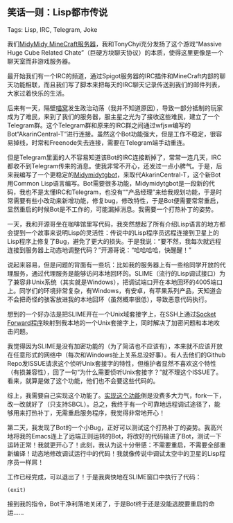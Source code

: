笑话一则：Lisp都市传说
----------------------

Tags: Lisp, IRC, Telegram, Joke

我们[MidyMidy MineCraft服务器](https://github.com/MidyMidy-MC/MidyMidyMC-info)，我和TonyChyi充分发扬了这个游戏“Massive Huge Cube Related Chate”（巨硬方块聊天协议）的本质，使得这里更像是一个聊天室而非游戏服务器。

最开始我们有一个IRC的频道，通过Spigot服务器的IRC插件和MineCraft内部的聊天功能相联，而且我们写了脚本来把每天的IRC聊天记录传送到我们的邮件列表，大家过着快乐的生活。

后来有一天，隔壁[喵窝](https://www.nyaa.cat/)发生政治动荡（我并不知道原因），导致一部分抵制的玩家成为了难民，来到了我们的服务器，服主星之光为了接收这些难民，建立了一个Telegram群。这个Telegram群和原来的IRC群之间通过wfjsw编写的Bot“AkarinCentral-T”进行连接。虽然这个Bot功能强大，但是工作不稳定，很容易掉线，时常和Freenode失去连接，需要在Telegram端手动重连。

但是Telegram里面的人不容易知道该Bot的IRC连接断掉了，常常一连几天，IRC都收不到Telegram传来的消息。使我非常不开心，还发过一点小脾气。于是，后来我编写了一个更稳定的[Midymidytgbot](https://github.com/MidyMidy-MC/midymidytgbot)，来取代AkarinCentral-T，这个新Bot用Common Lisp语言编写。Bot需要很多功能，Midymidytgbot是一段新的代码，我也不是太懂IRC和Telegram，也没有““产品经理”来给我规划功能，于是时常需要有些小改动来新增功能，修复bug，修改特性，于是Bot便需要常常重启，显然重启的时候Bot是不工作的，可能漏掉消息。我需要一个打热补丁的姿势。

一天，我和开源哥坐在咖啡馆里写代码，我突然想起了所有介绍Lisp语言的地方都会提到一个故事来说明Lisp的灵活性：传说中的Lisp程序员远程连接到卫星上的Lisp程序上修复了Bug，避免了更大的损失。于是我说：“要不然，我每次就远程连接到服务器上动态地调整代码？”开源哥说：“哈哈哈哈，快醒醒！”

说起来容易，但是问题的背面有一些坑：比如我的服务器上有一些给同学开放的代理服务，通过代理服务是能够访问本地回环的。SLIME（流行的Lisp调试接口）为了兼容非Unix系统（其实就是Windows），把调试端口开在本地回环的4005端口上。同学们的环境非常复杂，有Windows，有安卓，有苹果系列产品，天知道会不会把奇怪的骇客放进我的本地回环（虽然概率很低），导致恶意代码执行。

想到的一个好办法是把SLIME开在一个Unix域套接字上，在SSH上通过[Socket Forward程序](https://github.com/RickyCook/ssh-forward-unix-socket)映射到我本地的一个Unix套接字上，同时解决了加密问题和本地攻击问题。

我觉得因为SLIME是没有加密功能的（为了简洁也不应该有），本来就不应该开放在任意形式的网络中（每次和Windows扯上关系总没好事）。有人去他们的Github Repo发ISSUE请求这个侦听Unix套接字的特性，但维护者显然不喜欢这个特性（有损兼容性），回了一句“为什么需要侦听Unix套接字？”就不理这个ISSUE了。看来，就算是做了这个功能，他们也不会要这些代码的。

综上，我需要自己实现这个功能了。[实现这个功能](https://github.com/leosongwei/slime)倒是没费多大力气，fork一下，改一改就好了（只支持SBCL）。总之，我终于有一个可靠地远程调试途径了，能够用来打热补丁，无需重启服务程序，我觉得非常地开心！

第二天，我发现了Bot的一个小Bug，正好可以测试这个打热补丁的姿势。我高兴地将我的Emacs连上了远端正则运转的Bot，将改好的代码输进了Bot，测试一下运转正常！我就更开心了！此刻，我认为这十分带感：不需要重启，不需要全部重新编译！动态地修改调试运行中的代码！我就像传说中调试太空中的卫星的Lisp程序员一样屌！

工作已经完成，可以退出了！于是我爽快地在SLIME窗口中执行了代码：

```Lisp
(exit)
```

接到我的指令，Bot干净利落地关闭了，于是Bot终于还是没能逃脱要重启的命运……
